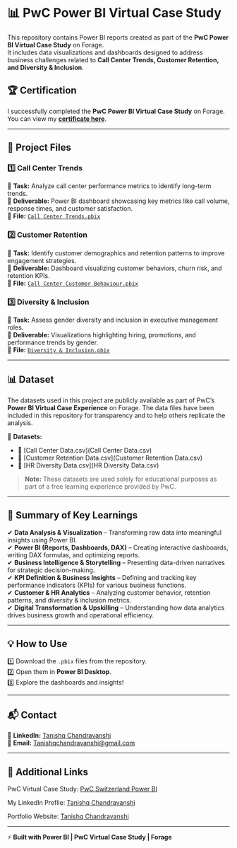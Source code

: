 # 📊 PwC Power BI Virtual Case Study  
This repository contains Power BI reports created as part of the **PwC Power BI Virtual Case Study** on Forage.  
It includes data visualizations and dashboards designed to address business challenges related to **Call Center Trends, Customer Retention, and Diversity & Inclusion**.  

## 🏆 Certification  
I successfully completed the **PwC Power BI Virtual Case Study** on Forage.  
You can view my **[certificate here]([./PwC_Certificate.pdf](https://drive.google.com/file/d/1HCUMD5pcjl4bIhn-xHaPNPykkuRbXPoA/view?usp=sharing))**.  

---

## 📁 Project Files  

### **1️⃣ Call Center Trends**  
📌 **Task:** Analyze call center performance metrics to identify long-term trends.  
📌 **Deliverable:** Power BI dashboard showcasing key metrics like call volume, response times, and customer satisfaction.  
📌 **File:** [`Call Center Trends.pbix`](./Call%20Center%20Trends.pbix)  

### **2️⃣ Customer Retention**  
📌 **Task:** Identify customer demographics and retention patterns to improve engagement strategies.  
📌 **Deliverable:** Dashboard visualizing customer behaviors, churn risk, and retention KPIs.  
📌 **File:** [`Call Center Customer Behaviour.pbix`](./Call%20Center%20Customer%20Behaviour.pbix)  

### **3️⃣ Diversity & Inclusion**  
📌 **Task:** Assess gender diversity and inclusion in executive management roles.  
📌 **Deliverable:** Visualizations highlighting hiring, promotions, and performance trends by gender.  
📌 **File:** [`Diversity & Inclusion.pbix`](./Diversity%20&%20Inclusion.pbix)  

---

## 📊 Dataset  
The datasets used in this project are publicly available as part of PwC’s **Power BI Virtual Case Experience** on Forage. The data files have been included in this repository for transparency and to help others replicate the analysis.  

📂 **Datasets:**  

- 📄 [Call Center Data.csv](Call Center Data.csv)  
- 📄 [Customer Retention Data.csv](Customer Retention Data.csv)  
- 📄 [HR Diversity Data.csv](HR Diversity Data.csv)  

> **Note:** These datasets are used solely for educational purposes as part of a free learning experience provided by PwC.  

---

## 📢 Summary of Key Learnings  
✔ **Data Analysis & Visualization** – Transforming raw data into meaningful insights using Power BI.  
✔ **Power BI (Reports, Dashboards, DAX)** – Creating interactive dashboards, writing DAX formulas, and optimizing reports.  
✔ **Business Intelligence & Storytelling** – Presenting data-driven narratives for strategic decision-making.  
✔ **KPI Definition & Business Insights** – Defining and tracking key performance indicators (KPIs) for various business functions.  
✔ **Customer & HR Analytics** – Analyzing customer behavior, retention patterns, and diversity & inclusion metrics.  
✔ **Digital Transformation & Upskilling** – Understanding how data analytics drives business growth and operational efficiency.   

---

## 💡 How to Use  
1️⃣ Download the `.pbix` files from the repository.  
2️⃣ Open them in **Power BI Desktop**.  
3️⃣ Explore the dashboards and insights!  

---

## 📬 Contact  
🔗 **LinkedIn:** [Tanishq Chandravanshi](https://www.linkedin.com/in/tanishq-chandravanshi-b6a026213/)  
📧 **Email:** Tanishqchandravanshi@gmail.com 

---

## 🔗 Additional Links

PwC Virtual Case Study: [PwC Switzerland Power BI](https://www.theforage.com/simulations/pwc-ch/power-bi-cqxg)

My LinkedIn Profile: [Tanishq Chandravanshi](https://www.linkedin.com/in/tanishq-chandravanshi-b6a026213/)

Portfolio Website: [Tanishq Chandravanshi](https://tanishqchandravanshi.netlify.app/)

---

⚡ **Built with Power BI | PwC Virtual Case Study | Forage**  
